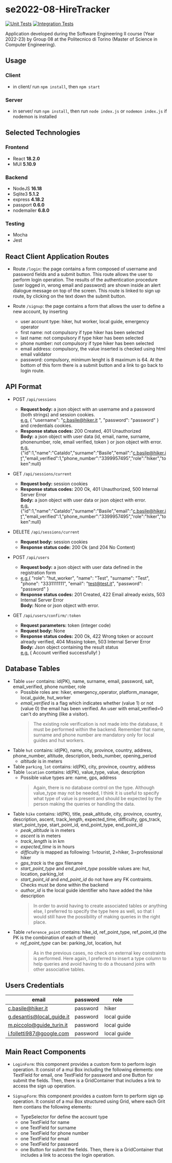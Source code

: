 # se2022-08-HireTracker

[![Unit Tests](https://github.com/GigiLoria5/se2022-08-HireTracker/workflows/Unit%20tests/badge.svg)](https://github.com/GigiLoria5/se2022-08-HireTracker/actions)
[![Integration Tests](https://github.com/GigiLoria5/se2022-08-HireTracker/workflows/Integration%20tests/badge.svg)](https://github.com/GigiLoria5/se2022-08-HireTracker/actions)

Application developed during the Software Engineering II course (Year 2022-23) by Group 08 at the Politecnico di Torino (Master of Science in Computer Engineering).

## Usage

### Client

- in client/ run `npm install`, then `npm start`

### Server

- in server/ run `npm install`, then run `node index.js` or `nodemon index.js` if nodemon is installed

## Selected Technologies

### Frontend

- React **18.2.0**
- MUI **5.10.9**

### Backend

- NodeJS **16.18**
- Sqlite3 **5.1.2**
- express **4.18.2**
- passport **0.6.0**
- nodemailer **6.8.0**

### Testing

- Mocha
- Jest

## React Client Application Routes
- Route `/login`: the page contains a form composed of username and password fields and a submit button. This route allows the user to perform login operation. The results of the authentication procedure (user logged in, wrong email and password) are shown inside an alert dialogue message on top of the screen. This route is linked to sign up route, by clicking on the text down the submit button. 

- Route `/signup`: the page contains a form that allows the user to define a new account, by inserting 
  - user account type: hiker, hut worker, local guide, emergency operator
  - first name: not compulsory if type hiker has been selected
  - last name: not compulsory if type hiker has been selected
  - phone number: not compulsory if type hiker has been selected
  - email address: compulsory, the value inserted is checked using html email validator
  - password: compulsory, minimum lenght is 8 maximum is 64.
At the bottom of this form there is a submit button and a link to go back to login route.

## API Format
- POST `/api/sessions`
  - <b>Request body:</b> a json object with an username and a password (both strings) and session cookies.<br>
  <u>e.g.</u> { "username": "c.basile@hiker.it	", "password": "password" } and credentials cookies.
  - <b>Response status codes:</b> 200 Created, 401 Unauthorized<br>
  <b>Body:</b> a json object with user data (id, email, name, surname, phonenumber, role, email verified, token ) or json object with error.<br>
  <u>e.g.</u> {"id":1,"name":"Cataldo","surname":"Basile","email":"c.basile@hiker.it","email_verified":1,"phone_number":"3399957495","role":"hiker","token":null}


- GET `/api/sessions/current`
  - <b>Request body:</b> session cookies
  - <b>Response status codes:</b> 200 Ok, 401 Unauthorized, 500 Internal Server Error<br>
  <b>Body:</b> a json object with user data or json object with error.<br>
  <u>e.g.</u> {"id":1,"name":"Cataldo","surname":"Basile","email":"c.basile@hiker.it","email_verified":1,"phone_number":"3399957495","role":"hiker","token":null}

- DELETE `/api/sessions/current`
  - <b>Request body:</b> session cookies
  - <b>Response status code:</b> 200 Ok (and 204 No Content)<br>

- POST `/api/users`
  - <b>Request body:</b> a json object with user data defined in the registration form
  - <u>e.g.</u>{
    "role": "hut_worker",
    "name": "Test",
    "surname": "Test",
    "phone": "3331111111",
    "email": "test@test.it",
    "password": "password"
                }
  - <b>Response status codes:</b> 201 Created, 422 Email already exists, 503 Internal Server Error<br>
  <b>Body:</b> None or json object with error.
  
- GET `/api/users/confirm/:token`
  - <b>Request parameters:</b> token (integer code)<br>
  - <b>Request body:</b> None
  - <b>Response status codes:</b> 200 Ok, 422 Wrong token or account already verified, 404 Missing token, 503 Internal Server Error<br>
  <b>Body:</b> Json object containing the result status <br>
  <u>e.g.</u> { Account verified successfully! }

## Database Tables

- Table `user` contains: id(PK), name, surname, email, password, salt, email_verified, phone number, role
  - Possible roles are: hiker, emergency_operator, platform_manager, local_guide, hut_worker
  - _email_verified_ is a flag which indicates whether (value 1) or not (value 0) the email has been verified. An user with email_verified=0 can't do anything (like a visitor).
    > The existing role verification is not made into the database, it must be performed within the backend. Remember that name, surname and phone number are mandatory only for local guides and hut workers.
- Table `hut` contains: id(PK), name, city, province, country, address, phone_number, altitude, description, beds_number, opening_period
  - _altitude_ is in meters
- Table `parking_lot` contains: id(PK), city, province, country, address
- Table `location` contains: id(PK), value_type, value, description
  - Possible value types are: name, gps, address
    > Again, there is no database control on the type. Although value_type may not be needed, I think it is useful to specify what type of value is present and should be expected by the person making the queries or handling the data.
- Table `hike` contains: id(PK), title, peak_altitude, city, province, country, description, ascent, track_length, expected_time, difficulty, gps_track, start_point_type, start_point_id, end_point_type, end_point_id
  - _peak_altitude_ is in meters
  - _ascent_ is in meters
  - _track_length_ is in km
  - _expected_time_ is in hours
  - _difficulty_ is mapped as following: 1=tourist, 2=hiker, 3=professional hiker
  - _gps_track_ is the gpx filename
  - _start_point_type_ and _end_point_type_ possible values are: hut, location, parking_lot
  - _start_point_id_ and _end_point_id_ do not have any FK contraints. Checks must be done within the backend
  - _author_id_ is the local guide identifier who have added the hike description
    > In order to avoid having to create associated tables or anything else, I preferred to specify the type here as well, so that I would still have the possibility of making queries in the right place.
- Table `reference_point` contains: hike_id, ref_point_type, ref_point_id (the PK is the combination of each of them)
  - _ref_point_type_ can be: parking_lot, location, hut
    > As in the previous cases, no check on external key constraints is performed. Here again, I preferred to insert a type column to help queries and avoid having to do a thousand joins with other associative tables.

## Users Credentials

| email                     | password | role        |
| ------------------------- | -------- | ----------- |
| c.basile@hiker.it         | password | hiker       |
| g.desantis@local_guide.it | password | local guide |
| m.piccolo@guide_turin.it  | password | local guide |
| i.folletti987@google.com  | password | local guide |

## Main React Components 
- `LoginForm`: this component provides a custom form to perform login operation. It consist of a mui Box including the following elements: one TextField for email, one TextField for password and one Button for submit the fields. Then, there is a GridContainer that includes a link to access the sign up operation.

- `SignupForm`: this component provides a custom form to perform sign up operation. It consist of a mui Box structured using Grid, where each Grit Item contians the following elements: 
  - TypeSelector for define the account type
  - one TextField for name
  - one TextField for surname
  - one TextField for phone number
  - one TextField for email
  - one TextField for password 
  - one Button for submit the fields. 
Then, there is a GridContainer that includes a link to access the login operation.